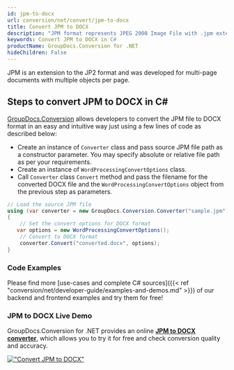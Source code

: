 ```yaml
---
id: jpm-to-docx
url: conversion/net/convert/jpm-to-docx
title: Convert JPM to DOCX
description: "JPM format represents JPEG 2000 Image File with .jpm extension. Learn how to convert JPM to DOCX file programmatically in C# language using GroupDocs.Conversion for .NET library."
keywords: Convert JPM to DOCX in C#
productName: GroupDocs.Conversion for .NET
hideChildren: False
---
```


JPM is an extension to the JP2 format and was developed for multi-page documents with multiple objects per page.

## Steps to convert JPM to DOCX in C#

[GroupDocs.Conversion](https://products.groupdocs.com/conversion/net) allows developers to convert the JPM file to DOCX format in an easy and intuitive way just using a few lines of code as described below:

* Create an instance of `Converter` class and pass source JPM file path as a constructor parameter. You may specify absolute or relative file path as per your requirements. 
* Create an instance of `WordProcessingConvertOptions` class.
* Call `Converter` class `Convert` method and pass the filename for the converted DOCX file and the `WordProcessingConvertOptions` object from the previous step as parameters.

```csharp
// Load the source JPM file
using (var converter = new GroupDocs.Conversion.Converter("sample.jpm"))
{
    // Set the convert options for DOCX format
   var options = new WordProcessingConvertOptions();
    // Convert to DOCX format
    converter.Convert("converted.docx", options);
}
```

### Code Examples

Please find more [use-cases and complete C# sources]({{< ref "conversion/net/developer-guide/examples-and-demos.md" >}}) of our backend and frontend examples and try them for free!

### JPM to DOCX Live Demo

GroupDocs.Conversion for .NET provides an online [**JPM to DOCX converter**](https://products.groupdocs.app/conversion/jpm-to-docx), which allows you to try it for free and check conversion quality and accuracy.

[!["Convert JPM to DOCX"](conversion/net/images/convert-to-docx/convert-jpm-to-docx.png)](https://products.groupdocs.app/conversion/jpm-to-docx)